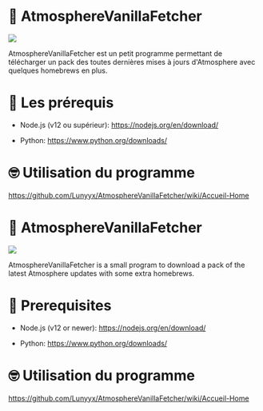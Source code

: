 ﻿# 🌌 AtmosphereVanillaFetcher
 
<img src="https://i.imgur.com/xwhZrTP.png">

AtmosphereVanillaFetcher est un petit programme permettant de télécharger un pack des toutes dernières mises à jours d'Atmosphere avec quelques homebrews en plus.

# 🔧 Les prérequis

- Node.js (v12 ou supérieur): https://nodejs.org/en/download/

- Python: https://www.python.org/downloads/

# 🤓 Utilisation du programme

https://github.com/Lunyyx/AtmosphereVanillaFetcher/wiki/Accueil-Home

# 🌌 AtmosphereVanillaFetcher

<img src="https://i.imgur.com/xwhZrTP.png">

AtmosphereVanillaFetcher is a small program to download a pack of the latest Atmosphere updates with some extra homebrews.

# 🔧 Prerequisites

- Node.js (v12 or newer): https://nodejs.org/en/download/

- Python: https://www.python.org/downloads/

# 🤓 Utilisation du programme

https://github.com/Lunyyx/AtmosphereVanillaFetcher/wiki/Accueil-Home
